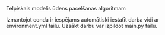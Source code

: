 Telpiskais modelis ūdens pacelšanas algoritmam

Izmantojot conda ir iespējams automātiski iestatīt darba vidi ar environment.yml failu. Uzsākt darbu var izpildot main.py failu.
